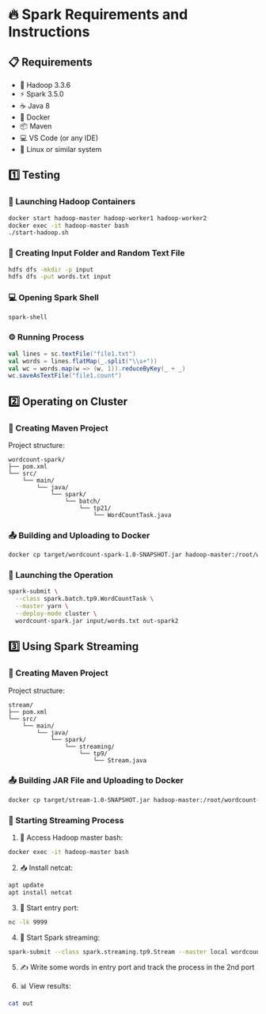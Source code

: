 # 🔥 Spark Requirements and Instructions

## 📋 Requirements

- 🐘 Hadoop 3.3.6
- ⚡ Spark 3.5.0
- ☕ Java 8
- 🐳 Docker
- 📦 Maven
- 💻 VS Code (or any IDE)
- 🐧 Linux or similar system

## 1️⃣ Testing

### 🚀 Launching Hadoop Containers

```bash
docker start hadoop-master hadoop-worker1 hadoop-worker2
docker exec -it hadoop-master bash
./start-hadoop.sh
```

### 📁 Creating Input Folder and Random Text File

```bash
hdfs dfs -mkdir -p input
hdfs dfs -put words.txt input
```

### 💻 Opening Spark Shell

```bash
spark-shell
```

### ⚙️ Running Process

```scala
val lines = sc.textFile("file1.txt")
val words = lines.flatMap(_.split("\\s+"))
val wc = words.map(w => (w, 1)).reduceByKey(_ + _)
wc.saveAsTextFile("file1.count")
```

## 2️⃣ Operating on Cluster

### 📁 Creating Maven Project

Project structure:

```
wordcount-spark/
├── pom.xml
└── src/
    └── main/
        └── java/
            └── spark/
                └── batch/
                    └── tp21/
                        └── WordCountTask.java
```

### 📤 Building and Uploading to Docker

```bash
docker cp target/wordcount-spark-1.0-SNAPSHOT.jar hadoop-master:/root/wordcount-spark.jar
```

### 🚀 Launching the Operation

```bash
spark-submit \
  --class spark.batch.tp9.WordCountTask \
  --master yarn \
  --deploy-mode cluster \
  wordcount-spark.jar input/words.txt out-spark2
```

## 3️⃣ Using Spark Streaming

### 📁 Creating Maven Project

Project structure:

```
stream/
├── pom.xml
└── src/
    └── main/
        └── java/
            └── spark/
                └── streaming/
                    └── tp9/
                        └── Stream.java
```

### 📤 Building JAR File and Uploading to Docker

```bash
docker cp target/stream-1.0-SNAPSHOT.jar hadoop-master:/root/wordcount-spark.jar
```

### 🔄 Starting Streaming Process

1. 🔑 Access Hadoop master bash:

```bash
docker exec -it hadoop-master bash
```

2. 📥 Install netcat:

```bash
apt update
apt install netcat
```

3. 🔌 Start entry port:

```bash
nc -lk 9999
```

4. 🚀 Start Spark streaming:

```bash
spark-submit --class spark.streaming.tp9.Stream --master local wordcount-spark.jar > out
```

5. ✍️ Write some words in entry port and track the process in the 2nd port

6. 📊 View results:

```bash
cat out
```
